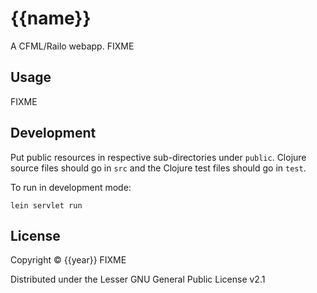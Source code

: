 # {{name}}

A CFML/Railo webapp. FIXME


## Usage

FIXME


## Development

Put public resources in respective sub-directories under `public`. Clojure
source files should go in `src` and the Clojure test files should go in `test`.

To run in development mode:

    lein servlet run


## License

Copyright © {{year}} FIXME

Distributed under the Lesser GNU General Public License v2.1
